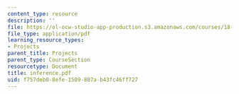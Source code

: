 ```yaml
---
content_type: resource
description: ''
file: https://ol-ocw-studio-app-production.s3.amazonaws.com/courses/18-996-random-matrix-theory-and-its-applications-spring-2004/f757deb08efe1509807ab43fc46ff727_inference.pdf
file_type: application/pdf
learning_resource_types:
- Projects
parent_title: Projects
parent_type: CourseSection
resourcetype: Document
title: inference.pdf
uid: f757deb0-8efe-1509-807a-b43fc46ff727
---
```


